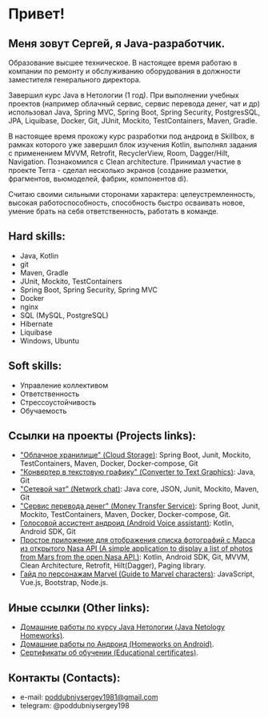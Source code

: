 # Привет! 

## Меня зовут Сергей, я Java-разработчик. 
Образование высшее техническое. 
В настоящее время работаю в компании по ремонту и обслуживанию оборудования в должности заместителя генерального директора. 

Завершил курс Java в Нетологии (1 год). При выполнении учебных проектов (например облачный сервис, сервис перевода денег, чат и др) использовал Java, Spring MVC, Spring Boot, Spring Security, PostgresSQL, JPA, Liquibase, Docker, Git,  JUnit, Mockito, TestContainers, Maven, Gradle.

В настоящее время прохожу курс разработки под андроид в Skillbox, в рамках которого уже завершил блок изучения Kotlin, выполнял задания с применением MVVM, Retrofit, RecyclerView, Room, Dagger/Hilt, Navigation. Познакомился с Clean architecture. Принимал участие в проекте Terra - сделал несколько экранов (создание разметки, фрагментов, вьюмоделей, фабрик, компонентов di).

Считаю своими сильными сторонами характера: целеустремленность, высокая работоспособность, способность быстро осваивать новое, умение брать на себя ответственность, работать в команде.

## Hard skills:
- Java, Kotlin
- git
- Maven, Gradle
- JUnit, Mockito, TestContainers
- Spring Boot, Spring Security, Spring MVC
- Docker
- nginx
- SQL (MySQL, PostgreSQL)
- Hibernate
- Liquibase
- Windows, Ubuntu

## Soft skills:
- Управление коллективом
- Ответственность
- Стрессоустойчивость
- Обучаемость

## Ссылки на проекты (Projects links):
- ["Облачное хранилище" (Cloud Storage)](https://github.com/PoddubniySerg/StorageCloud.git): Spring Boot, Junit, Mockito, TestContainers, Maven, Docker, Docker-compose, Git
- ["Конвертер в текстовую графику" (Converter to Text Graphics)](https://github.com/PoddubniySerg/Graphics_converter.git): Java, Git
- ["Сетевой чат" (Network chat)](https://github.com/PoddubniySerg/Networkchat.git): Java core, JSON, Junit, Mockito, Maven, Git
- ["Сервис перевода денег" (Money Transfer Service)](https://github.com/PoddubniySerg/MoneyTransferApp.git): Spring Boot, Junit, Mockito, TestContainers, Maven, Docker, Docker-compose, Git.
- [Голосовой ассистент андроид (Android Voice assistant)](https://github.com/PoddubniySerg/AndroidVoiceAssistant.git): Kotlin, Android SDK, Git 
- [Простое приложение для отображения списка фотографий с Марса из открытого Nasa API (A simple application to display a list of photos from Mars from the open Nasa API.)](https://github.com/PoddubniySerg/MarsPhotosNasaAPI.git): Kotlin, Android SDK, Git, MVVM, Clean Architecture, Retrofit, Hilt(Dagger), Paging library. 
- [Гайд по персонажам Marvel (Guide to Marvel characters)](https://github.com/PoddubniySerg/Marvel-characters-history.git): JavaScript, Vue.js, Bootstrap, Node.js.

## Иные ссылки (Other links):
- [Домашние работы по курсу Java Нетологии (Java Netology Homeworks)](https://github.com/PoddubniySerg/Homeworks.git).
- [Домашние работы по Андроид (Homeworks on Android)](https://github.com/PoddubniySerg/-Homeworks-on-Android-.git).
- [Сертификаты об обучении (Educational certificates)](https://github.com/PoddubniySerg/CV_Sergey_Poddubniy_JAVA-developer/tree/master/Certificates).

## Контакты (Contacts):
- e-mail: poddubniysergey1981@gmail.com
- telegram: @poddubniysergey198
